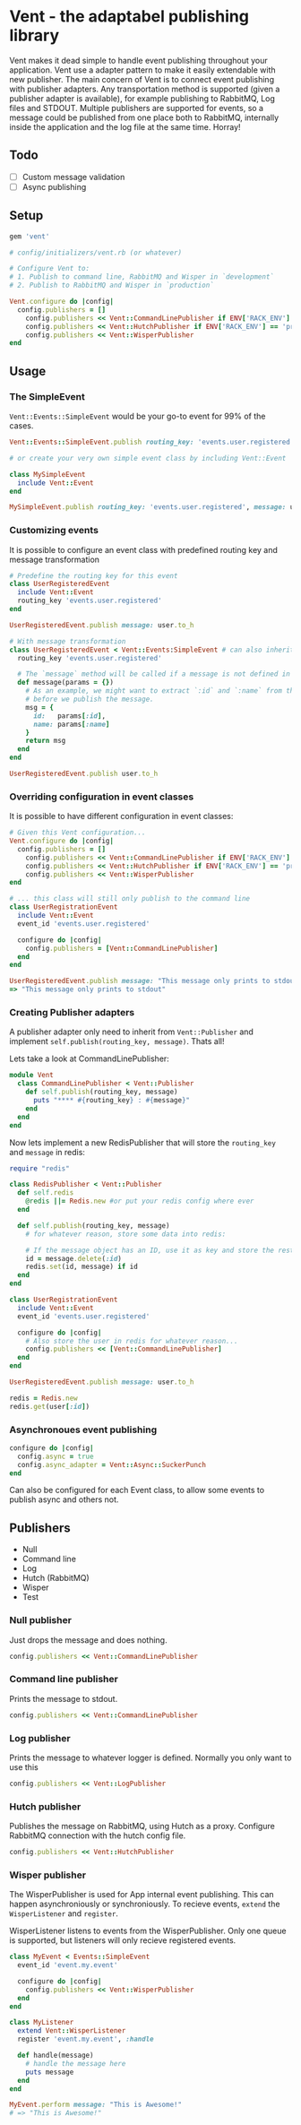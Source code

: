 # Vent - the adaptabel publishing library

Vent makes it dead simple to handle event publishing throughout your application. Vent use a adapter pattern to make it easily extendable with new publisher. The main concern of Vent is to connect event publishing with publisher adapters. Any transportation method is supported (given a publisher adapter is available), for example publishing to RabbitMQ, Log files and STDOUT. Multiple publishers are supported for events, so a message could be published from one place both to RabbitMQ, internally inside the application and the log file at the same time. Horray!

## Todo

-[ ] Custom message validation
-[ ] Async publishing

## Setup

```ruby
gem 'vent'
```

```ruby
# config/initializers/vent.rb (or whatever)

# Configure Vent to:
# 1. Publish to command line, RabbitMQ and Wisper in `development`
# 2. Publish to RabbitMQ and Wisper in `production`

Vent.configure do |config|
  config.publishers = []
    config.publishers << Vent::CommandLinePublisher if ENV['RACK_ENV'] == 'development'
    config.publishers << Vent::HutchPublisher if ENV['RACK_ENV'] == 'production' || ENV['RACK_ENV'] == 'development'
    config.publishers << Vent::WisperPublisher
end

```

## Usage

### The SimpleEvent

`Vent::Events::SimpleEvent` would be your go-to event for 99% of the cases.

```ruby
Vent::Events::SimpleEvent.publish routing_key: 'events.user.registered', message: user.to_h

# or create your very own simple event class by including Vent::Event

class MySimpleEvent
  include Vent::Event
end

MySimpleEvent.publish routing_key: 'events.user.registered', message: user.to_h
```

### Customizing events

It is possible to configure an event class with predefined routing key and message transformation

```ruby
# Predefine the routing key for this event
class UserRegisteredEvent
  include Vent::Event
  routing_key 'events.user.registered'
end

UserRegisteredEvent.publish message: user.to_h

# With message transformation
class UserRegisteredEvent < Vent::Events:SimpleEvent # can also inherit from SimpleEvent
  routing_key 'events.user.registered'

  # The `message` method will be called if a message is not defined in the `publish` call
  def message(params = {})
    # As an example, we might want to extract `:id` and `:name` from the user object
    # before we publish the message.
    msg = {
      id:   params[:id],
      name: params[:name]
    }
    return msg
  end
end

UserRegisteredEvent.publish user.to_h
```

### Overriding configuration in event classes

It is possible to have different configuration in event classes:

```ruby
# Given this Vent configuration...
Vent.configure do |config|
  config.publishers = []
    config.publishers << Vent::CommandLinePublisher if ENV['RACK_ENV'] == 'development'
    config.publishers << Vent::HutchPublisher if ENV['RACK_ENV'] == 'production' || ENV['RACK_ENV'] == 'development'
    config.publishers << Vent::WisperPublisher
end

# ... this class will still only publish to the command line
class UserRegistrationEvent
  include Vent::Event
  event_id 'events.user.registered'

  configure do |config|
    config.publishers = [Vent::CommandLinePublisher]
  end
end

UserRegisteredEvent.publish message: "This message only prints to stdout"
=> "This message only prints to stdout"
```

### Creating Publisher adapters
A publisher adapter only need to inherit from `Vent::Publisher` and implement `self.publish(routing_key, message)`. Thats all!

Lets take a look at CommandLinePublisher:

```ruby
module Vent
  class CommandLinePublisher < Vent::Publisher
    def self.publish(routing_key, message)
      puts "**** #{routing_key} : #{message}"
    end
  end
end
```
 
Now lets implement a new RedisPublisher that will store the `routing_key` and `message` in redis:

```ruby
require "redis"

class RedisPublisher < Vent::Publisher
  def self.redis
	@redis ||= Redis.new #or put your redis config where ever
  end

  def self.publish(routing_key, message)
	# for whatever reason, store some data into redis:

	# If the message object has an ID, use it as key and store the rest of the message
	id = message.delete(:id)
    redis.set(id, message) if id
  end
end

class UserRegistrationEvent
  include Vent::Event
  event_id 'events.user.registered'

  configure do |config|
	# Also store the user in redis for whatever reason...
    config.publishers << [Vent::CommandLinePublisher]
  end
end

UserRegisteredEvent.publish message: user.to_h

redis = Redis.new
redis.get(user[:id])
```

### Asynchronoues event publishing

```ruby
configure do |config|
  config.async = true
  config.async_adapter = Vent::Async::SuckerPunch
end
```

Can also be configured for each Event class, to allow some events to publish async and others not.

## Publishers

- Null
- Command line
- Log
- Hutch (RabbitMQ)
- Wisper
- Test

### Null publisher

Just drops the message and does nothing.

```ruby
config.publishers << Vent::CommandLinePublisher
```

### Command line publisher

Prints the message to stdout.

```ruby
config.publishers << Vent::CommandLinePublisher
```

### Log publisher

Prints the message to whatever logger is defined. Normally you only want to use this 

```ruby
config.publishers << Vent::LogPublisher
```

### Hutch publisher

Publishes the message on RabbitMQ, using Hutch as a proxy. Configure RabbitMQ connection with the hutch config file.

```ruby
config.publishers << Vent::HutchPublisher
```

### Wisper publisher

The WisperPublisher is used for App internal event publishing. This can happen asynchroniously or synchroniously. To recieve events, `extend` the `WisperListener` and `register`.

WisperListener listens to events from the WisperPublisher. Only one queue is supported, but listeners will only recieve registered events.

```ruby
class MyEvent < Events::SimpleEvent
  event_id 'event.my.event'

  configure do |config|
    config.publishers << Vent::WisperPublisher
  end
end

class MyListener
  extend Vent::WisperListener
  register 'event.my.event', :handle

  def handle(message)
    # handle the message here
    puts message
  end
end

MyEvent.perform message: "This is Awesome!"
# => "This is Awesome!"
```
